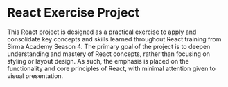 # React Exercise Project 

This React project is designed as a practical exercise to apply and consolidate key concepts and skills learned throughout React training from Sirma Academy Season 4. The primary goal of the project is to deepen understanding and mastery of React concepts, rather than focusing on styling or layout design. As such, the emphasis is placed on the functionality and core principles of React, with minimal attention given to visual presentation.
